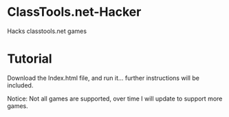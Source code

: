 # ClassTools.net-Hacker
Hacks classtools.net games

# Tutorial
Download the Index.html file, and run it... further instructions will be included.

Notice: Not all games are supported, over time I will update to support more games.

